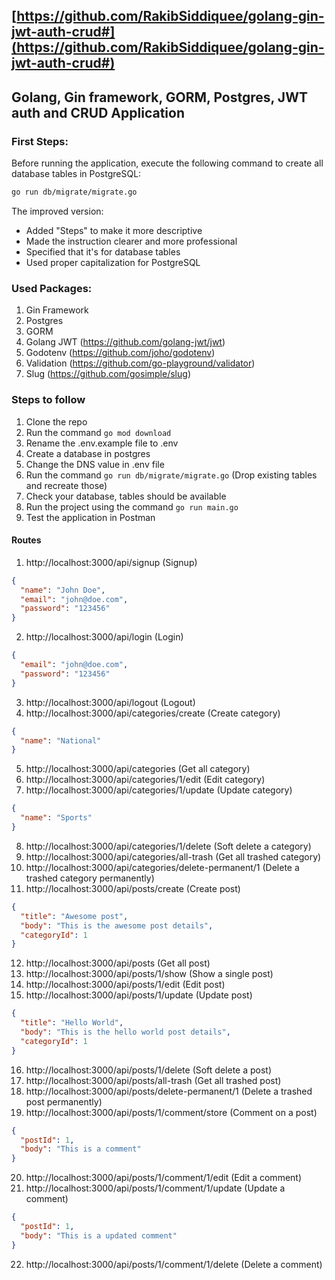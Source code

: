 ## [https://github.com/RakibSiddiquee/golang-gin-jwt-auth-crud#](https://github.com/RakibSiddiquee/golang-gin-jwt-auth-crud#)

## Golang, Gin framework, GORM, Postgres, JWT auth and CRUD Application

### First Steps:

Before running the application, execute the following command to create all database tables in PostgreSQL:

```bash
go run db/migrate/migrate.go
```

The improved version:

- Added "Steps" to make it more descriptive
- Made the instruction clearer and more professional
- Specified that it's for database tables
- Used proper capitalization for PostgreSQL

### Used Packages:

1. Gin Framework
2. Postgres
3. GORM
4. Golang JWT (https://github.com/golang-jwt/jwt)
5. Godotenv (https://github.com/joho/godotenv)
6. Validation (https://github.com/go-playground/validator)
7. Slug (https://github.com/gosimple/slug)

### Steps to follow

1. Clone the repo
2. Run the command `go mod download`
3. Rename the .env.example file to .env
4. Create a database in postgres
5. Change the DNS value in .env file
6. Run the command `go run db/migrate/migrate.go` (Drop existing tables and recreate those)
7. Check your database, tables should be available
8. Run the project using the command `go run main.go`
9. Test the application in Postman

#### Routes

1. http://localhost:3000/api/signup (Signup)

```json
{
  "name": "John Doe",
  "email": "john@doe.com",
  "password": "123456"
}
```

2. http://localhost:3000/api/login (Login)

```json
{
  "email": "john@doe.com",
  "password": "123456"
}
```

3. http://localhost:3000/api/logout (Logout)
4. http://localhost:3000/api/categories/create (Create category)

```json
{
  "name": "National"
}
```

5. http://localhost:3000/api/categories (Get all category)
6. http://localhost:3000/api/categories/1/edit (Edit category)
7. http://localhost:3000/api/categories/1/update (Update category)

```json
{
  "name": "Sports"
}
```

8. http://localhost:3000/api/categories/1/delete (Soft delete a category)
9. http://localhost:3000/api/categories/all-trash (Get all trashed category)
10. http://localhost:3000/api/categories/delete-permanent/1 (Delete a trashed category permanently)
11. http://localhost:3000/api/posts/create (Create post)

```json
{
  "title": "Awesome post",
  "body": "This is the awesome post details",
  "categoryId": 1
}
```

12. http://localhost:3000/api/posts (Get all post)
13. http://localhost:3000/api/posts/1/show (Show a single post)
14. http://localhost:3000/api/posts/1/edit (Edit post)
15. http://localhost:3000/api/posts/1/update (Update post)

```json
{
  "title": "Hello World",
  "body": "This is the hello world post details",
  "categoryId": 1
}
```

16. http://localhost:3000/api/posts/1/delete (Soft delete a post)
17. http://localhost:3000/api/posts/all-trash (Get all trashed post)
18. http://localhost:3000/api/posts/delete-permanent/1 (Delete a trashed post permanently)
19. http://localhost:3000/api/posts/1/comment/store (Comment on a post)

```json
{
  "postId": 1,
  "body": "This is a comment"
}
```

20. http://localhost:3000/api/posts/1/comment/1/edit (Edit a comment)
21. http://localhost:3000/api/posts/1/comment/1/update (Update a comment)

```json
{
  "postId": 1,
  "body": "This is a updated comment"
}
```

22. http://localhost:3000/api/posts/1/comment/1/delete (Delete a comment)
